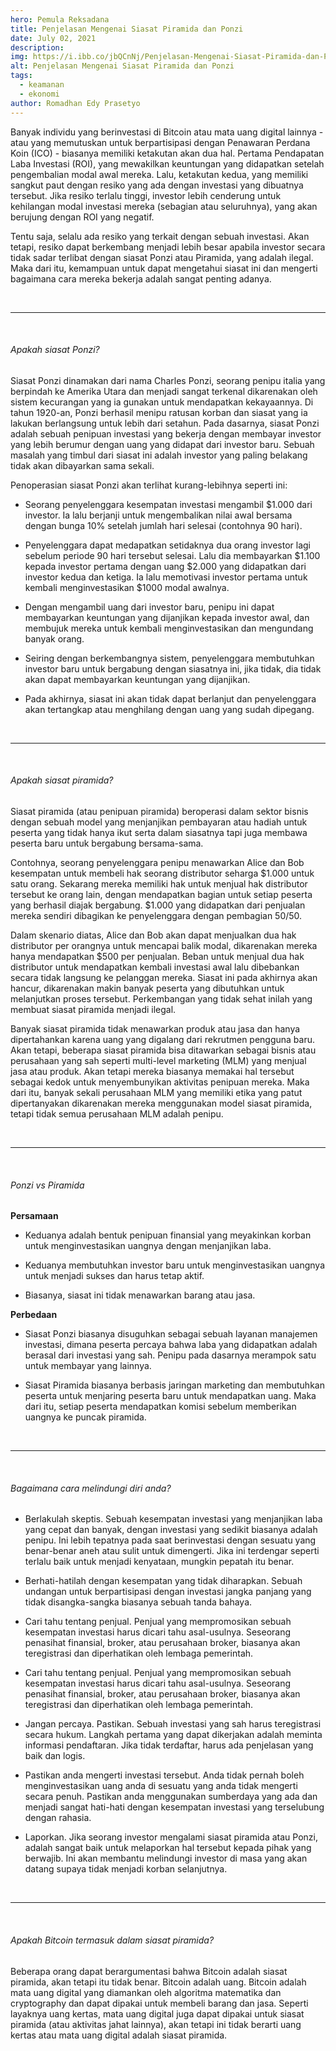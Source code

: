 ```yaml
---
hero: Pemula Reksadana
title: Penjelasan Mengenai Siasat Piramida dan Ponzi
date: July 02, 2021
description: 
img: https://i.ibb.co/jbQCnNj/Penjelasan-Mengenai-Siasat-Piramida-dan-Ponzi.jpg
alt: Penjelasan Mengenai Siasat Piramida dan Ponzi
tags: 
  - keamanan
  - ekonomi
author: Romadhan Edy Prasetyo
---
```


<div class="text-justify grid gap-4">
  <p>Banyak individu yang berinvestasi di Bitcoin atau mata uang digital lainnya - atau yang memutuskan untuk berpartisipasi dengan Penawaran Perdana Koin (ICO) - biasanya memiliki ketakutan akan dua hal. Pertama Pendapatan Laba Investasi (ROI), yang mewakilkan keuntungan yang didapatkan setelah pengembalian modal awal mereka. Lalu, ketakutan kedua, yang memiliki sangkut paut dengan resiko yang ada dengan investasi yang dibuatnya tersebut. Jika resiko terlalu tinggi, investor lebih cenderung untuk kehilangan modal investasi mereka (sebagian atau seluruhnya), yang akan berujung dengan ROI yang negatif.</p>
  <p>Tentu saja, selalu ada resiko yang terkait dengan sebuah investasi. Akan tetapi, resiko dapat berkembang menjadi lebih besar apabila investor secara tidak sadar terlibat dengan siasat Ponzi atau Piramida, yang adalah ilegal. Maka dari itu, kemampuan untuk dapat mengetahui siasat ini dan mengerti bagaimana cara mereka bekerja adalah sangat penting adanya.</p>
</div>

<br>
<hr>
<br>

<div class="text-justify grid gap-4">
  <h6 class="ft-h text-primary font-bold">Apakah siasat Ponzi?</h6>
  <p>Siasat Ponzi dinamakan dari nama Charles Ponzi, seorang penipu italia yang berpindah ke Amerika Utara dan menjadi sangat terkenal dikarenakan oleh sistem kecurangan yang ia gunakan untuk mendapatkan kekayaannya. Di tahun 1920-an, Ponzi berhasil menipu ratusan korban dan siasat yang ia lakukan berlangsung untuk lebih dari setahun. Pada dasarnya, siasat Ponzi adalah sebuah penipuan investasi yang bekerja dengan membayar investor yang lebih berumur dengan uang yang didapat dari investor baru. Sebuah masalah yang timbul dari siasat ini adalah investor yang paling belakang tidak akan dibayarkan sama sekali.</p>
  <p>Penoperasian siasat Ponzi akan terlihat kurang-lebihnya seperti ini:</p>
  <ul>
    <li>
      <p>Seorang penyelenggara kesempatan investasi mengambil $1.000 dari investor. Ia lalu berjanji untuk mengembalikan nilai awal bersama dengan bunga 10% setelah jumlah hari selesai (contohnya 90 hari).</p>
    </li>
    <li>
      <p>Penyelenggara dapat medapatkan setidaknya dua orang investor lagi sebelum periode 90 hari tersebut selesai. Lalu dia membayarkan $1.100 kepada investor pertama dengan uang $2.000 yang didapatkan dari investor kedua dan ketiga. Ia lalu memotivasi investor pertama untuk kembali menginvestasikan $1000 modal awalnya.</p>
    </li>
    <li>
      <p>Dengan mengambil uang dari investor baru, penipu ini dapat membayarkan keuntungan yang dijanjikan kepada investor awal, dan membujuk mereka untuk kembali menginvestasikan dan mengundang banyak orang.</p>
    <li>
      <p>Seiring dengan berkembangnya sistem, penyelenggara membutuhkan investor baru untuk bergabung dengan siasatnya ini, jika tidak, dia tidak akan dapat membayarkan keuntungan yang dijanjikan.</p>
    </li>
    <li>
      <p>Pada akhirnya, siasat ini akan tidak dapat berlanjut dan penyelenggara akan tertangkap atau menghilang dengan uang yang sudah dipegang.</p>
    </li>
  </ul>
</div>

<br>
<hr>
<br>

<div class="text-justify grid gap-4">
  <h6 class="ft-h text-primary font-bold">Apakah siasat piramida?</h6>
  <p>Siasat piramida (atau penipuan piramida) beroperasi dalam sektor bisnis dengan sebuah model yang menjanjikan pembayaran atau hadiah untuk peserta yang tidak hanya ikut serta dalam siasatnya tapi juga membawa peserta baru untuk bergabung bersama-sama.</p>
  <p>Contohnya, seorang penyelenggara penipu menawarkan Alice dan Bob kesempatan untuk membeli hak seorang distributor seharga $1.000 untuk satu orang. Sekarang mereka memiliki hak untuk menjual hak distributor tersebut ke orang lain, dengan mendapatkan bagian untuk setiap peserta yang berhasil diajak bergabung. $1.000 yang didapatkan dari penjualan mereka sendiri dibagikan ke penyelenggara dengan pembagian 50/50.</p>
  <p>Dalam skenario diatas, Alice dan Bob akan dapat menjualkan dua hak distributor per orangnya untuk mencapai balik modal, dikarenakan mereka hanya mendapatkan $500 per penjualan. Beban untuk menjual dua hak distributor untuk mendapatkan kembali investasi awal lalu dibebankan secara tidak langsung ke pelanggan mereka. Siasat ini pada akhirnya akan hancur, dikarenakan makin banyak peserta yang dibutuhkan untuk melanjutkan proses tersebut. Perkembangan yang tidak sehat inilah yang membuat siasat piramida menjadi ilegal.</p>
  <p>Banyak siasat piramida tidak menawarkan produk atau jasa dan hanya dipertahankan karena uang yang digalang dari rekrutmen pengguna baru. Akan tetapi, beberapa siasat piramida bisa ditawarkan sebagai bisnis atau perusahaan yang sah seperti multi-level marketing (MLM) yang menjual jasa atau produk. Akan tetapi mereka biasanya memakai hal tersebut sebagai kedok untuk menyembunyikan aktivitas penipuan mereka. Maka dari itu, banyak sekali perusahaan MLM yang memiliki etika yang patut dipertanyakan dikarenakan mereka menggunakan model siasat piramida, tetapi tidak semua perusahaan MLM adalah penipu.</p>
</div>

<br>
<hr>
<br>

<div class="text-justify grid gap-4">
  <h6 class="ft-h text-primary font-bold">Ponzi vs Piramida</h6>
  <p><b>Persamaan</b></p>
  <ul>
    <li>
      <p>Keduanya adalah bentuk penipuan finansial yang meyakinkan korban untuk menginvestasikan uangnya dengan menjanjikan laba.</p>
    </li>
    <li>
      <p>Keduanya membutuhkan investor baru untuk menginvestasikan uangnya untuk menjadi sukses dan harus tetap aktif.</p>
    </li>
    <li>
      <p>Biasanya, siasat ini tidak menawarkan barang atau jasa.</p>
    </li>
  </ul>
  <p><b>Perbedaan</b></p>
  <ul>
    <li>
      <p>Siasat Ponzi biasanya disuguhkan sebagai sebuah layanan manajemen investasi, dimana peserta percaya bahwa laba yang didapatkan adalah berasal dari investasi yang sah. Penipu pada dasarnya merampok satu untuk membayar yang lainnya.</p>
    </li>
    <li>
      <p>Siasat Piramida biasanya berbasis jaringan marketing dan membutuhkan peserta untuk menjaring peserta baru untuk mendapatkan uang. Maka dari itu, setiap peserta mendapatkan komisi sebelum memberikan uangnya ke puncak piramida.</p>
    </li>
  </ul>
</div>

<br>
<hr>
<br>

<div class="text-justify grid gap-4">
  <h6 class="ft-h text-primary font-bold">Bagaimana cara melindungi diri anda?</h6>
  <ul>
    <li>
      <p>Berlakulah skeptis. Sebuah kesempatan investasi yang menjanjikan laba yang cepat dan banyak, dengan investasi yang sedikit biasanya adalah penipu. Ini lebih tepatnya pada saat berinvestasi dengan sesuatu yang benar-benar aneh atau sulit untuk dimengerti. Jika ini terdengar seperti terlalu baik untuk menjadi kenyataan, mungkin pepatah itu benar.</p>
    </li>
    <li>
      <p>Berhati-hatilah dengan kesempatan yang tidak diharapkan. Sebuah undangan untuk berpartisipasi dengan investasi jangka panjang yang tidak disangka-sangka biasanya sebuah tanda bahaya.</p>
    </li>
    <li>
      <p>Cari tahu tentang penjual. Penjual yang mempromosikan sebuah kesempatan investasi harus dicari tahu asal-usulnya. Seseorang penasihat finansial, broker, atau perusahaan broker, biasanya akan teregistrasi dan diperhatikan oleh lembaga pemerintah.</p>
    </li>
    <li>
      <p>Cari tahu tentang penjual. Penjual yang mempromosikan sebuah kesempatan investasi harus dicari tahu asal-usulnya. Seseorang penasihat finansial, broker, atau perusahaan broker, biasanya akan teregistrasi dan diperhatikan oleh lembaga pemerintah.</p>
    </li>
    <li>
      <p>Jangan percaya. Pastikan. Sebuah investasi yang sah harus teregistrasi secara hukum. Langkah pertama yang dapat dikerjakan adalah meminta informasi pendaftaran. Jika tidak terdaftar, harus ada penjelasan yang baik dan logis.</p>
    </li>
    <li>
      <p>Pastikan anda mengerti investasi tersebut. Anda tidak pernah boleh menginvestasikan uang anda di sesuatu yang anda tidak mengerti secara penuh. Pastikan anda menggunakan sumberdaya yang ada dan menjadi sangat hati-hati dengan kesempatan investasi yang terselubung dengan rahasia.</p>
    </li>
    <li>
      <p>Laporkan. Jika seorang investor mengalami siasat piramida atau Ponzi, adalah sangat baik untuk melaporkan hal tersebut kepada pihak yang berwajib. Ini akan membantu melindungi investor di masa yang akan datang supaya tidak menjadi korban selanjutnya.</p>
    </li>
  </ul>
</div>

<br>
<hr>
<br>

<div class="text-justify grid gap-4">
  <h6 class="ft-h text-primary font-bold">Apakah Bitcoin termasuk dalam siasat piramida?</h6>
  <p>Beberapa orang dapat berargumentasi bahwa Bitcoin adalah siasat piramida, akan tetapi itu tidak benar. Bitcoin adalah uang. Bitcoin adalah mata uang digital yang diamankan oleh algoritma matematika dan cryptography dan dapat dipakai untuk membeli barang dan jasa. Seperti layaknya uang kertas, mata uang digital juga dapat dipakai untuk siasat piramida (atau aktivitas jahat lainnya), akan tetapi ini tidak berarti uang kertas atau mata uang digital adalah siasat piramida.</p>
</div>